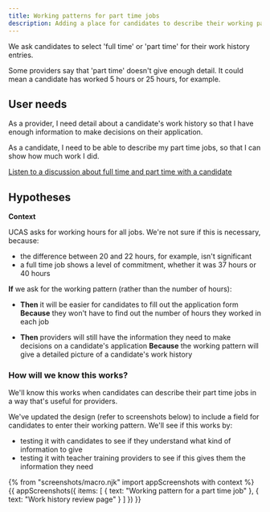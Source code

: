 ```yaml
---
title: Working patterns for part time jobs
description: Adding a place for candidates to describe their working pattern
---
```


We ask candidates to select 'full time' or 'part time' for their work history entries.

Some providers say that 'part time' doesn't give enough detail. It could mean a candidate has worked 5 hours or 25 hours, for example.

## User needs

As a provider, I need detail about a candidate's work history so that I have enough information to make decisions on their application.

As a candidate, I need to be able to describe my part time jobs, so that I can show how much work I did.

[Listen to a discussion about full time and part time with a candidate](https://lookback.io/watch/cxYdKBYN9TK7cmxHF?t=23m15.35s)

## Hypotheses

**Context**

UCAS asks for working hours for all jobs. We're not sure if this is necessary, because:

* the difference between 20 and 22 hours, for example, isn't significant
* a full time job shows a level of commitment, whether it was 37 hours or 40 hours

 **If** we ask for the working pattern (rather than the number of hours):

 * **Then** it will be easier for candidates to fill out the application form
 **Because** they won't have to find out the number of hours they worked in each job

 * **Then** providers will still have the information they need to make decisions on a candidate's application
 **Because** the working pattern will give a detailed picture of a candidate's work history


### How will we know this works?

 We'll know this works when candidates can describe their part time jobs in a way that's useful for providers.

 We've updated the design (refer to screenshots below) to include a field for candidates to enter their working pattern. We'll see if this works by:

 * testing it with candidates to see if they understand what kind of information to give
 * testing it with teacher training providers to see if this gives them the information they need

 {% from "screenshots/macro.njk" import appScreenshots with context %}
 {{ appScreenshots({
   items: [
     { text: "Working pattern for a part time job" },
     { text: "Work history review page" }
   ]
 }) }}

